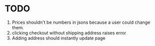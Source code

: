 # TODO

1. Prices shouldn't be numbers in jsons because a user could change them.
2. clicking checkout without shipping address raises error
3. Adding address should instantly update page 
